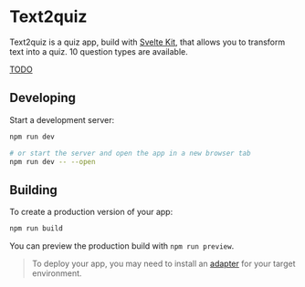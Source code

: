 # Text2quiz

Text2quiz is a quiz app, build with [Svelte Kit](https://kit.svelte.dev/), that allows you to transform text into a quiz. 10 question types are available.

[TODO](https://github.com/eyssette/text2quiz/projects/1)

## Developing

Start a development server:

```bash
npm run dev

# or start the server and open the app in a new browser tab
npm run dev -- --open
```

## Building

To create a production version of your app:

```bash
npm run build
```

You can preview the production build with `npm run preview`.

> To deploy your app, you may need to install an [adapter](https://kit.svelte.dev/docs/adapters) for your target environment.

